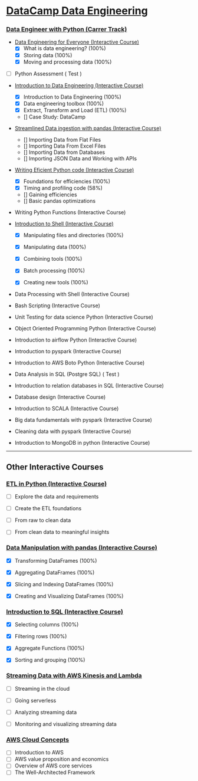 # [DataCamp Data Engineering](datacamp.com)

### [Data Engineer with Python (Carrer Track)](https://app.datacamp.com/learn/career-tracks/data-engineer-with-python)

- [Data Engineering for Everyone (Interactive Course)](https://app.datacamp.com/learn/courses/data-engineering-for-everyone)
    - [x]  What is data engineering? (100%)
    - [x]  Storing data (100%)
    - [x]  Moving and processing data (100%)

- [ ]  Python Assessment ( Test )


- [Introduction to Data Engineering (Interactive Course)](https://app.datacamp.com/learn/courses/introduction-to-data-engineering)
    - [x]  Introduction to Data Engineering (100%)
    - [x]  Data engineering toolbox (100%)
    - [x]  Extract, Transform and Load (ETL) (100%)
    - []  Case Study: DataCamp


- [Streamlined Data ingestion with pandas (Interactive Course)](https://app.datacamp.com/learn/courses/streamlined-data-ingestion-with-pandas)
    - []  Importing Data from Flat Files 
    - []  Importing Data From Excel Files 
    - []  Importing Data from Databases 
    - []  Importing JSON Data and Working with APIs 


- [Writing Eficient Python code (Interactive Course)](https://app.datacamp.com/learn/courses/writing-efficient-python-code)
    - [x]  Foundations for efficiencies (100%)
    - [X]  Timing and profiling code (58%)
    - []  Gaining efficiencies 
    - []  Basic pandas optimizations 


- Writing Python Functions (Interactive Course)


- [Introduction to Shell (Interactive Course)](https://app.datacamp.com/learn/courses/introduction-to-shell)
    - [x]  Manipulating files and directories (100%)
    - [x]  Manipulating data (100%)
    - [x]  Combining tools (100%)
    - [x]  Batch processing (100%)
    - [x]  Creating new tools (100%)


- Data Processing with Shell (Interactive Course)


- Bash Scripting (Interactive Course)


- Unit Testing for data science Python (Interactive Course)


- Object Oriented Programming Python (Interactive Course)


- Introduction to airflow Python (Interactive Course) 


- Introduction to pyspark (Interactive Course)


- Introduction to AWS Boto Python (Interactive Course)


- Data Analysis in SQL (Postgre SQL) ( Test )


- Introduction to relation databases in SQL (Interactive Course)


- Database design (Interactive Course)


- Introduction to SCALA (Interactive Course)


- Big data fundamentals with pyspark (Interactive Course)


- Cleaning data with pyspark (Interactive Course)


- Introduction to MongoDB in python (Interactive Course)

---

## Other Interactive Courses

### [ETL in Python (Interactive Course)](https://app.datacamp.com/learn/courses/etl-in-python)
- [ ]  Explore the data and requirements
- [ ]  Create the ETL foundations
- [ ]  From raw to clean data
- [ ]  From clean data to meaningful insights


### [Data Manipulation with pandas (Interactive Course)](https://app.datacamp.com/learn/courses/data-manipulation-with-pandas)
- [x]  Transforming DataFrames (100%)
- [x]  Aggregating DataFrames (100%)
- [x]  Slicing and Indexing DataFrames (100%)
- [x]  Creating and Visualizing DataFrames (100%)


### [Introduction to SQL (Interactive Course)](https://app.datacamp.com/learn/courses/introduction-to-sql) 
- [x] Selecting columns (100%)
- [x] Filtering rows (100%)
- [x] Aggregate Functions (100%)
- [x] Sorting and grouping  (100%)


### [Streaming Data with AWS Kinesis and Lambda](https://app.datacamp.com/learn/courses/streaming-data-with-aws-kinesis-and-lambda)
- [ ] Streaming in the cloud
- [ ] Going serverless 
- [ ] Analyzing streaming data 
- [ ] Monitoring and visualizing streaming data 


### [AWS Cloud Concepts](https://app.datacamp.com/learn/courses/aws-cloud-concepts)
- [ ] Introduction to AWS 
- [ ] AWS value proposition and economics 
- [ ] Overview of AWS core services 
- [ ] The Well-Architected Framework 